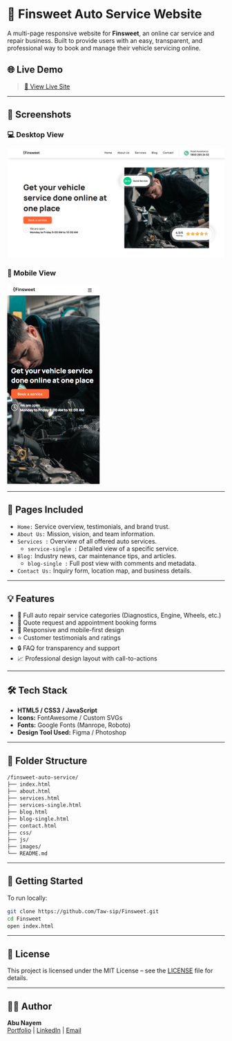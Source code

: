 # 🚗 Finsweet Auto Service Website

A multi-page responsive website for **Finsweet**, an online car service and repair business. Built to provide users with an easy, transparent, and professional way to book and manage their vehicle servicing online.

## 🌐 Live Demo

> [🔗 View Live Site](https://taw-sip.github.io/Finsweet/)

---

## 📸 Screenshots

### 💻 Desktop View

![Desktop Preview](./images/pages/pc-view.png)

### 📱 Mobile View

![Mobile Preview](./images/pages/mobile-view.png)

---

## 📄 Pages Included

- `Home:` Service overview, testimonials, and brand trust.
- `About Us:` Mission, vision, and team information.
- `Services :` Overview of all offered auto services.
  - `service-single :` Detailed view of a specific service.
- `Blog:` Industry news, car maintenance tips, and articles.
  - `blog-single :` Full post view with comments and metadata.
- `Contact Us:` Inquiry form, location map, and business details.

---

## 💡 Features

- 🧰 Full auto repair service categories (Diagnostics, Engine, Wheels, etc.)
- 📝 Quote request and appointment booking forms
- 📱 Responsive and mobile-first design
- ⭐ Customer testimonials and ratings
- 🔒 FAQ for transparency and support
- 📈 Professional design layout with call-to-actions

---

## 🛠️ Tech Stack

- **HTML5 / CSS3 / JavaScript**
- **Icons:** FontAwesome / Custom SVGs
- **Fonts:** Google Fonts (Manrope, Roboto)
- **Design Tool Used:** Figma / Photoshop

---

## 📁 Folder Structure

```
/finsweet-auto-service/
├── index.html
├── about.html
├── services.html
├── services-single.html
├── blog.html
├── blog-single.html
├── contact.html
├── css/
├── js/
├── images/
└── README.md
```

---

## 🚀 Getting Started

To run locally:

```bash
git clone https://github.com/Taw-sip/Finsweet.git
cd Finsweet
open index.html
```

---

## 📃 License

This project is licensed under the MIT License – see the [LICENSE](LICENSE) file for details.

---

## 🙋‍♂️ Author

**Abu Nayem**  
[Portfolio](https://yourportfolio.com) | [LinkedIn](https://linkedin.com/in/johndoe) | [Email](mailto:tawsip777@gmail.com)
